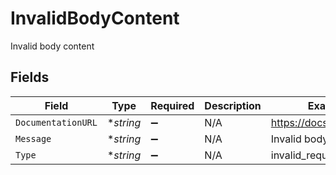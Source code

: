 # InvalidBodyContent

Invalid body content


## Fields

| Field                     | Type                      | Required                  | Description               | Example                   |
| ------------------------- | ------------------------- | ------------------------- | ------------------------- | ------------------------- |
| `DocumentationURL`        | **string*                 | :heavy_minus_sign:        | N/A                       | https://docs.bridgeapi.io |
| `Message`                 | **string*                 | :heavy_minus_sign:        | N/A                       | Invalid body content      |
| `Type`                    | **string*                 | :heavy_minus_sign:        | N/A                       | invalid_request           |